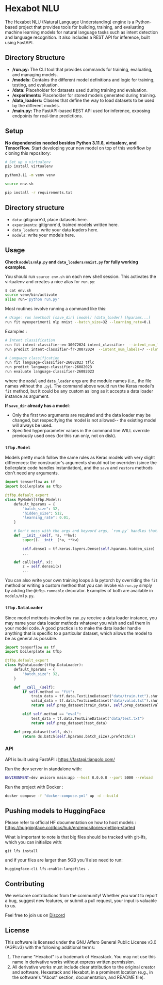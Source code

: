 # Hexabot NLU

The [Hexabot](https://hexabot.ai/) NLU (Natural Language Understanding) engine is a Python-based project that provides tools for building, training, and evaluating machine learning models for natural language tasks such as intent detection and language recognition. It also includes a REST API for inference, built using FastAPI.

## Directory Structure
- **/run.py:** The CLI tool that provides commands for training, evaluating, and managing models.
- **/models:** Contains the different model definitions and logic for training, testing, and evaluation.
- **/data:** Placeholder for datasets used during training and evaluation.
- **/experiments:** Placeholder for stored models generated during training.
- **/data_loaders:** Classes that define the way to load datasets to be used by the different models.
- **/main.py:** The FastAPI-based REST API used for inference, exposing endpoints for real-time predictions.

## Setup

**No dependencies needed besides Python 3.11.6, virtualenv, and TensorFlow.** Start developing your new model on top of this workflow by cloning this repository:

```bash
# Set up a virtualenv
pip install virtualenv

python3.11 -m venv venv

source env.sh

pip install -r requirements.txt
```

## Directory structure

- `data`: gitignore'd, place datasets here.
- `experiments`: gitignore'd, trained models written here.
- `data_loaders`: write your data loaders here.
- `models`: write your models here.


## Usage

**Check `models/mlp.py` and `data_loaders/mnist.py` for fully working examples.**

You should run `source env.sh` on each new shell session. This activates the virtualenv and creates a nice alias for `run.py`:
```bash
$ cat env.sh
source venv/bin/activate
alias run='python run.py'
```

Most routines involve running a command like this:
```bash
# Usage: run [method] [save_dir] [model] [data_loader] [hparams...]
run fit myexperiment1 mlp mnist --batch_size=32 --learning_rate=0.1
```

Examples :
```bash
# Intent classification
run fit intent-classifier-en-30072024 intent_classifier  --intent_num_labels=88 --slot_num_labels=17 --language=en
run predict intent-classifier-fr-30072024  --intent_num_labels=7 --slot_num_labels=2 --language=fr

# Language classification
run fit language-classifier-26082023 tflc
run predict language-classifier-26082023
run evaluate language-classifier-26082023
```

where the `model` and `data_loader` args are the module names (i.e., the file names without the `.py`). The command above would run the Keras model's `fit` method, but it could be any custom as long as it accepts a data loader instance as argument.

**If `save_dir` already has a model**:
- Only the first two arguments are required and the data loader may be changed, but respecifying the model is not allowed-- the existing model will always be used.
- Specified hyperparameter values in the command line WILL override previously used ones
(for this run only, not on disk).


### `tfbp.Model`

Models pretty much follow the same rules as Keras models with very slight differences: the constructor's arguments should not be overriden (since the boilerplate code handles instantiation), and the `save` and `restore` methods don't need any arguments.

```python
import tensorflow as tf
import boilerplate as tfbp

@tfbp.default_export
class MyModel(tfbp.Model):
    default_hparams = {
        "batch_size": 32,
        "hidden_size": 512,
        "learning_rate": 0.01,
    }

    # Don't mess with the args and keyword args, `run.py` handles that.
    def __init__(self, *a, **kw):
        super().__init__(*a, **kw)

        self.dense1 = tf.keras.layers.Dense(self.hparams.hidden_size)
        ...

    def call(self, x):
        z = self.dense1(x)
        ...
```

You can also write your own training loops à la pytorch by overriding the `fit` method
or writing a custom method that you can invoke via `run.py` simply by adding the
`@tfbp.runnable` decorator. Examples of both are available in `models/mlp.py`.

### `tfbp.DataLoader`

Since model methods invoked by `run.py` receive a data loader instance, you may name your data loader methods whatever you wish and call them in your model code. A good practice is to make the data loader handle anything that is specific to a particular dataset, which allows the model to be as general as possible.

```python
import tensorflow as tf
import boilerplate as tfbp

@tfbp.default_export
class MyDataLoader(tfbp.DataLoader):
    default_hparams = {
        "batch_size": 32,
    }

    def __call__(self):
        if self.method == "fit":
            train_data = tf.data.TextLineDataset("data/train.txt").shuffle(10000)
            valid_data = tf.data.TextLineDataset("data/valid.txt").shuffle(10000)
            return self.prep_dataset(train_data), self.prep_dataset(valid_data)

        elif self.method == "eval":
            test_data = tf.data.TextLineDataset("data/test.txt")
            return self.prep_dataset(test_data)

    def prep_dataset(self, ds):
        return ds.batch(self.hparams.batch_size).prefetch(1)
```

### API
API is built using FastAPI : https://fastapi.tiangolo.com/

Run the dev server in standalone with:
```sh
ENVIRONMENT=dev uvicorn main:app --host 0.0.0.0 --port 5000 --reload
```

Run the project with Docker : 
```sh
docker compose -f "docker-compose.yml" up -d --build
```

## Pushing models to HuggingFace

Please refer to official HF documentation on how to host models : https://huggingface.co/docs/hub/en/repositories-getting-started

What is important to note is that big files should be tracked with git-lfs, which you can initialize with:

```
git lfs install
```

and if your files are larger than 5GB you’ll also need to run:

```
huggingface-cli lfs-enable-largefiles .
```

## Contributing 
We welcome contributions from the community! Whether you want to report a bug, suggest new features, or submit a pull request, your input is valuable to us.

Feel free to join us on [Discord](https://discord.gg/rNb9t2MFkG)

## License
This software is licensed under the GNU Affero General Public License v3.0 (AGPLv3) with the following additional terms:

1. The name "Hexabot" is a trademark of Hexastack. You may not use this name in derivative works without express written permission.
2. All derivative works must include clear attribution to the original creator and software, Hexastack and Hexabot, in a prominent location (e.g., in the software's "About" section, documentation, and README file).
